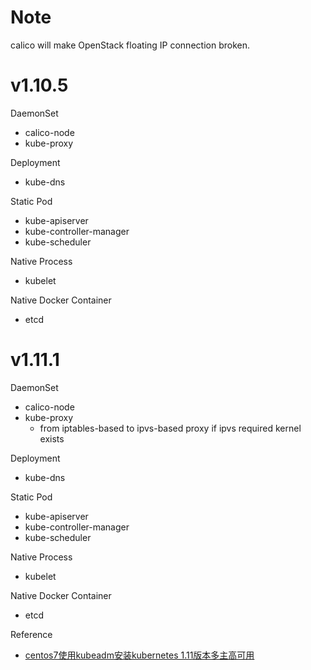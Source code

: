 # Note

calico will make OpenStack floating IP connection broken.

# v1.10.5

DaemonSet

* calico-node
* kube-proxy

Deployment

* kube-dns

Static Pod

* kube-apiserver
* kube-controller-manager
* kube-scheduler

Native Process

* kubelet

Native Docker Container

* etcd

# v1.11.1

DaemonSet

* calico-node
* kube-proxy
  * from iptables-based to ipvs-based proxy if ipvs required kernel exists

Deployment

* kube-dns

Static Pod

* kube-apiserver
* kube-controller-manager
* kube-scheduler

Native Process

* kubelet

Native Docker Container

* etcd

Reference

* [centos7使用kubeadm安装kubernetes 1.11版本多主高可用](https://www.kubernetes.org.cn/4256.html)
